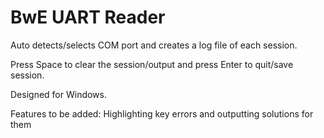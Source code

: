 # BwE UART Reader
Auto detects/selects COM port and creates a log file of each session.

Press Space to clear the session/output and press Enter to quit/save session.

Designed for Windows.

Features to be added: Highlighting key errors and outputting solutions for them


